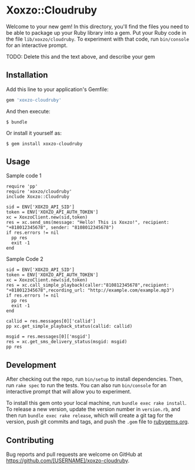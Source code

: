 # Xoxzo::Cloudruby

Welcome to your new gem! In this directory, you'll find the files you need to be able to package up your Ruby library into a gem. Put your Ruby code in the file `lib/xoxzo/cloudruby`. To experiment with that code, run `bin/console` for an interactive prompt.

TODO: Delete this and the text above, and describe your gem

## Installation

Add this line to your application's Gemfile:

```ruby
gem 'xoxzo-cloudruby'
```

And then execute:

    $ bundle

Or install it yourself as:

    $ gem install xoxzo-cloudruby

## Usage

Sample code 1

    require 'pp'
    require 'xoxzo/cloudruby'
    include Xoxzo::Cloudruby
    
    sid = ENV['XOXZO_API_SID']
    token = ENV['XOXZO_API_AUTH_TOKEN']
    xc = XoxzoClient.new(sid,token)
    res = xc.send_sms(message: "Hello! This is Xoxzo!", recipient: "+818012345678", sender: "8108012345678")
    if res.errors != nil
      pp res
      exit -1
    end

Sample Code 2

    sid = ENV['XOXZO_API_SID']
    token = ENV['XOXZO_API_AUTH_TOKEN']
    xc = XoxzoClient.new(sid,token)
    res = xc.call_simple_playback(caller:"810812345678",recipient: "+818012345678",recording_url: "http://example.com/example.mp3")
    if res.errors != nil
      pp res
      exit -1
    end
    
    callid = res.messages[0]['callid']
    pp xc.get_simple_playback_status(callid: callid)
        
    msgid = res.messages[0]['msgid']
    res = xc.get_sms_delivery_status(msgid: msgid)
    pp res
    

## Development

After checking out the repo, run `bin/setup` to install dependencies. Then, run `rake spec` to run the tests. You can also run `bin/console` for an interactive prompt that will allow you to experiment.

To install this gem onto your local machine, run `bundle exec rake install`. To release a new version, update the version number in `version.rb`, and then run `bundle exec rake release`, which will create a git tag for the version, push git commits and tags, and push the `.gem` file to [rubygems.org](https://rubygems.org).

## Contributing

Bug reports and pull requests are welcome on GitHub at https://github.com/[USERNAME]/xoxzo-cloudruby.

